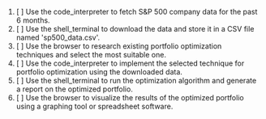 1. [ ] Use the code_interpreter to fetch S&P 500 company data for the past 6 months.
2. [ ] Use the shell_terminal to download the data and store it in a CSV file named 'sp500_data.csv'.
3. [ ] Use the browser to research existing portfolio optimization techniques and select the most suitable one.
4. [ ] Use the code_interpreter to implement the selected technique for portfolio optimization using the downloaded data.
5. [ ] Use the shell_terminal to run the optimization algorithm and generate a report on the optimized portfolio.
6. [ ] Use the browser to visualize the results of the optimized portfolio using a graphing tool or spreadsheet software.